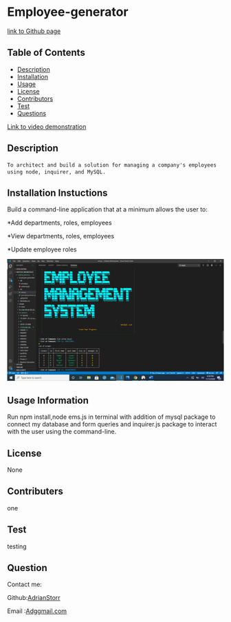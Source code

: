# Employee-generator

[link to Github page](https://github.com/AdrianStorr/Employee-generator)

## Table of Contents
  - [Description](#Description)
  - [Installation](#Installation)
  - [Usage](#Usage)
  - [License](#License)
  - [Contributors](#contributers)
  - [Test](#Test)
  - [Questions](#Questions)

[Link to video demonstration](https://drive.google.com/file/d/1e93bwgnMhm7jqi-4lN2EWITR14xr717C/view?usp=sharing)
  ## Description
    To architect and build a solution for managing a company's employees using node, inquirer, and MySQL. 

  ## Installation Instuctions
 Build a command-line application that at a minimum allows the user to:


  *Add departments, roles, employees


  *View departments, roles, employees


  *Update employee roles
  
![Screenshot](./Assets/images/ems.png)

  ## Usage Information
 Run npm install,node ems.js in terminal with addition of mysql package to connect my database and form queries and inquirer.js package to interact with the user using the command-line.

  ## License
  None

  ## Contributers
  one

  ## Test
  testing

  ## Question
  Contact me:

  Github:[AdrianStorr](https://github.com/AdrianStorr)
  
  Email :[Adggmail.com](https://github.com/AdrianStorr)
